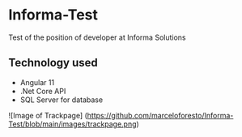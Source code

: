# Informa-Test
Test of the position of developer at Informa Solutions


## Technology used
- Angular 11
- .Net Core API
- SQL Server for database

![Image of Trackpage] (https://github.com/marceloforesto/Informa-Test/blob/main/images/trackpage.png)
